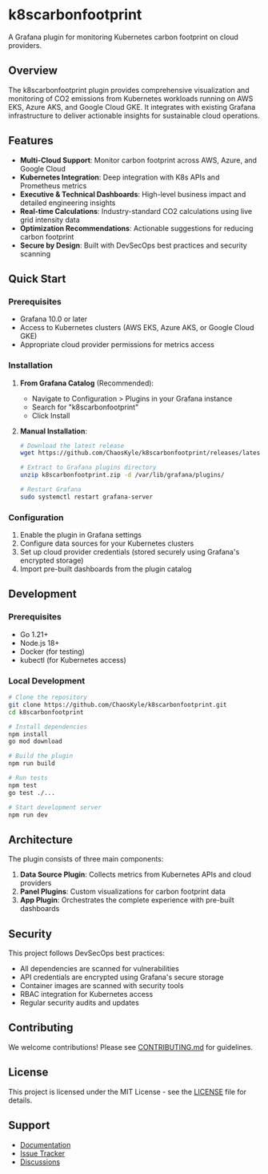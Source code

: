 # k8scarbonfootprint

A Grafana plugin for monitoring Kubernetes carbon footprint on cloud providers.

## Overview

The k8scarbonfootprint plugin provides comprehensive visualization and monitoring of CO2 emissions from Kubernetes workloads running on AWS EKS, Azure AKS, and Google Cloud GKE. It integrates with existing Grafana infrastructure to deliver actionable insights for sustainable cloud operations.

## Features

- **Multi-Cloud Support**: Monitor carbon footprint across AWS, Azure, and Google Cloud
- **Kubernetes Integration**: Deep integration with K8s APIs and Prometheus metrics
- **Executive & Technical Dashboards**: High-level business impact and detailed engineering insights
- **Real-time Calculations**: Industry-standard CO2 calculations using live grid intensity data
- **Optimization Recommendations**: Actionable suggestions for reducing carbon footprint
- **Secure by Design**: Built with DevSecOps best practices and security scanning

## Quick Start

### Prerequisites

- Grafana 10.0 or later
- Access to Kubernetes clusters (AWS EKS, Azure AKS, or Google Cloud GKE)
- Appropriate cloud provider permissions for metrics access

### Installation

1. **From Grafana Catalog** (Recommended):
   - Navigate to Configuration > Plugins in your Grafana instance
   - Search for "k8scarbonfootprint"
   - Click Install

2. **Manual Installation**:
   ```bash
   # Download the latest release
   wget https://github.com/ChaosKyle/k8scarbonfootprint/releases/latest/download/k8scarbonfootprint.zip
   
   # Extract to Grafana plugins directory
   unzip k8scarbonfootprint.zip -d /var/lib/grafana/plugins/
   
   # Restart Grafana
   sudo systemctl restart grafana-server
   ```

### Configuration

1. Enable the plugin in Grafana settings
2. Configure data sources for your Kubernetes clusters
3. Set up cloud provider credentials (stored securely using Grafana's encrypted storage)
4. Import pre-built dashboards from the plugin catalog

## Development

### Prerequisites

- Go 1.21+
- Node.js 18+
- Docker (for testing)
- kubectl (for Kubernetes access)

### Local Development

```bash
# Clone the repository
git clone https://github.com/ChaosKyle/k8scarbonfootprint.git
cd k8scarbonfootprint

# Install dependencies
npm install
go mod download

# Build the plugin
npm run build

# Run tests
npm test
go test ./...

# Start development server
npm run dev
```

## Architecture

The plugin consists of three main components:

1. **Data Source Plugin**: Collects metrics from Kubernetes APIs and cloud providers
2. **Panel Plugins**: Custom visualizations for carbon footprint data
3. **App Plugin**: Orchestrates the complete experience with pre-built dashboards

## Security

This project follows DevSecOps best practices:

- All dependencies are scanned for vulnerabilities
- API credentials are encrypted using Grafana's secure storage
- Container images are scanned with security tools
- RBAC integration for Kubernetes access
- Regular security audits and updates

## Contributing

We welcome contributions! Please see [CONTRIBUTING.md](CONTRIBUTING.md) for guidelines.

## License

This project is licensed under the MIT License - see the [LICENSE](LICENSE) file for details.

## Support

- [Documentation](https://github.com/ChaosKyle/k8scarbonfootprint/wiki)
- [Issue Tracker](https://github.com/ChaosKyle/k8scarbonfootprint/issues)
- [Discussions](https://github.com/ChaosKyle/k8scarbonfootprint/discussions)
